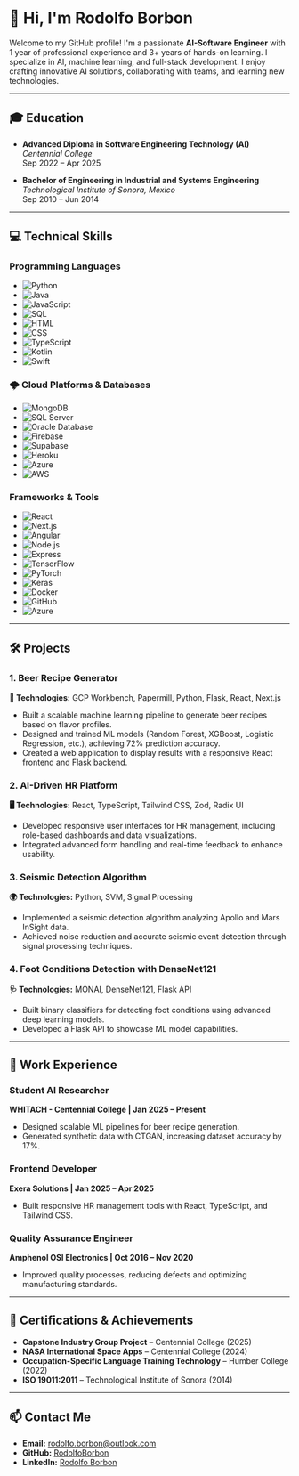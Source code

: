 # 👋 Hi, I'm Rodolfo Borbon

Welcome to my GitHub profile! I'm a passionate **AI-Software Engineer** with 1 year of professional experience and 3+ years of hands-on learning. I specialize in AI, machine learning, and full-stack development. I enjoy crafting innovative AI solutions, collaborating with teams, and learning new technologies.

---

## 🎓 Education

- **Advanced Diploma in Software Engineering Technology (AI)**  
  *Centennial College*  
  Sep 2022 – Apr 2025  

- **Bachelor of Engineering in Industrial and Systems Engineering**  
  *Technological Institute of Sonora, Mexico*  
  Sep 2010 – Jun 2014  

---

## 💻 Technical Skills

### Programming Languages
- ![Python](https://img.shields.io/badge/Python-3776AB?style=flat&logo=python&logoColor=white)
- ![Java](https://img.shields.io/badge/Java-007396?style=flat&logo=java&logoColor=white)
- ![JavaScript](https://img.shields.io/badge/JavaScript-F7DF1E?style=flat&logo=javascript&logoColor=black)
- ![SQL](https://img.shields.io/badge/SQL-003B57?style=flat&logo=postgresql&logoColor=white)
- ![HTML](https://img.shields.io/badge/HTML-E34F26?style=flat&logo=html5&logoColor=white)
- ![CSS](https://img.shields.io/badge/CSS-1572B6?style=flat&logo=css3&logoColor=white)
- ![TypeScript](https://img.shields.io/badge/TypeScript-3178C6?style=flat&logo=typescript&logoColor=white)
- ![Kotlin](https://img.shields.io/badge/Kotlin-0095D5?style=flat&logo=kotlin&logoColor=white)
- ![Swift](https://img.shields.io/badge/Swift-FA7343?style=flat&logo=swift&logoColor=white)

### 🌩️ Cloud Platforms & Databases

- ![MongoDB](https://img.shields.io/badge/MongoDB-47A248?style=flat&logo=mongodb&logoColor=white)
- ![SQL Server](https://img.shields.io/badge/SQL_Server-CC2927?style=flat&logo=microsoft-sql-server&logoColor=white)
- ![Oracle Database](https://img.shields.io/badge/Oracle_DB-F80000?style=flat&logo=oracle&logoColor=white)
- ![Firebase](https://img.shields.io/badge/Firebase-FFCA28?style=flat&logo=firebase&logoColor=black)
- ![Supabase](https://img.shields.io/badge/Supabase-3ECF8E?style=flat&logo=supabase&logoColor=white)
- ![Heroku](https://img.shields.io/badge/Heroku-430098?style=flat&logo=heroku&logoColor=white)
- ![Azure](https://img.shields.io/badge/Azure-0078D4?style=flat&logo=microsoft-azure&logoColor=white)
- ![AWS](https://img.shields.io/badge/AWS-232F3E?style=flat&logo=amazon-aws&logoColor=white)

### Frameworks & Tools
- ![React](https://img.shields.io/badge/React-61DAFB?style=flat&logo=react&logoColor=black)
- ![Next.js](https://img.shields.io/badge/Next.js-000000?style=flat&logo=nextdotjs&logoColor=white)
- ![Angular](https://img.shields.io/badge/Angular-DD0031?style=flat&logo=angular&logoColor=white)
- ![Node.js](https://img.shields.io/badge/Node.js-339933?style=flat&logo=nodedotjs&logoColor=white)
- ![Express](https://img.shields.io/badge/Express-000000?style=flat&logo=express&logoColor=white)
- ![TensorFlow](https://img.shields.io/badge/TensorFlow-FF6F00?style=flat&logo=tensorflow&logoColor=white)
- ![PyTorch](https://img.shields.io/badge/PyTorch-EE4C2C?style=flat&logo=pytorch&logoColor=white)
- ![Keras](https://img.shields.io/badge/Keras-D00000?style=flat&logo=keras&logoColor=white)
- ![Docker](https://img.shields.io/badge/Docker-2496ED?style=flat&logo=docker&logoColor=white)
- ![GitHub](https://img.shields.io/badge/GitHub-181717?style=flat&logo=github&logoColor=white)
- ![Azure](https://img.shields.io/badge/Azure-0078D4?style=flat&logo=microsoftazure&logoColor=white)

---

## 🛠️ Projects

### 1. Beer Recipe Generator
**🤖 Technologies:** GCP Workbench, Papermill, Python, Flask, React, Next.js  
- Built a scalable machine learning pipeline to generate beer recipes based on flavor profiles.  
- Designed and trained ML models (Random Forest, XGBoost, Logistic Regression, etc.), achieving 72% prediction accuracy.  
- Created a web application to display results with a responsive React frontend and Flask backend.  

### 2. AI-Driven HR Platform
**🖥️ Technologies:** React, TypeScript, Tailwind CSS, Zod, Radix UI  
- Developed responsive user interfaces for HR management, including role-based dashboards and data visualizations.  
- Integrated advanced form handling and real-time feedback to enhance usability.  

### 3. Seismic Detection Algorithm
**🌍 Technologies:** Python, SVM, Signal Processing  
- Implemented a seismic detection algorithm analyzing Apollo and Mars InSight data.  
- Achieved noise reduction and accurate seismic event detection through signal processing techniques.  

### 4. Foot Conditions Detection with DenseNet121
**🩺 Technologies:** MONAI, DenseNet121, Flask API  
- Built binary classifiers for detecting foot conditions using advanced deep learning models.  
- Developed a Flask API to showcase ML model capabilities.  

---

## 💼 Work Experience

### Student AI Researcher  
**WHITACH - Centennial College | Jan 2025 – Present**  
- Designed scalable ML pipelines for beer recipe generation.  
- Generated synthetic data with CTGAN, increasing dataset accuracy by 17%.  

### Frontend Developer  
**Exera Solutions | Jan 2025 – Apr 2025**  
- Built responsive HR management tools with React, TypeScript, and Tailwind CSS.  

### Quality Assurance Engineer  
**Amphenol OSI Electronics | Oct 2016 – Nov 2020**  
- Improved quality processes, reducing defects and optimizing manufacturing standards.  

---

## 🌟 Certifications & Achievements

- **Capstone Industry Group Project** – Centennial College (2025)  
- **NASA International Space Apps** – Centennial College (2024)  
- **Occupation-Specific Language Training Technology** – Humber College (2022)  
- **ISO 19011:2011** – Technological Institute of Sonora (2014)  

---

## 📫 Contact Me

- **Email:** [rodolfo.borbon@outlook.com](mailto:rodolfo.borbon@outlook.com)  
- **GitHub:** [RodolfoBorbon](https://github.com/RodolfoBorbon)  
- **LinkedIn:** [Rodolfo Borbon](https://linkedin.com/in/rodolfo-borbon)  

